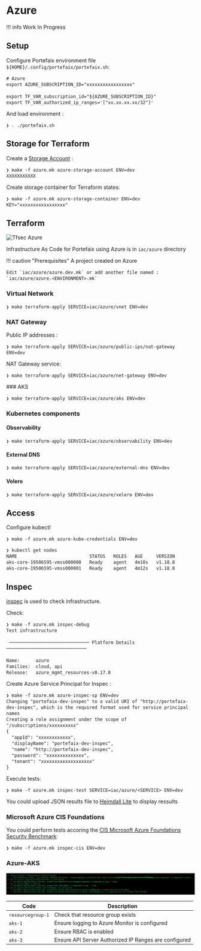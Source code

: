 # Azure

!!! info
    Work In Progress

## Setup

Configure Portefaix environment file `${HOME}/.config/portefaix/portefaix.sh`:

```shell
# Azure
export AZURE_SUBSCRIPTION_ID="xxxxxxxxxxxxxxxxx"

export TF_VAR_subscription_id="${AZURE_SUBSCRIPTION_ID}"
export TF_VAR_authorized_ip_ranges='["xx.xx.xx.xx/32"]'
```

And load environment :

```shell
❯ . ./portefaix.sh
```

## Storage for Terraform

Create a [Storage Account](https://portal.azure.com/#create/Microsoft.StorageAccount) :

```shell
❯ make -f azure.mk azure-storage-account ENV=dev
XXXXXXXXXXX
```

Create storage container for Terraform states:

```shell
❯ make -f azure.mk azure-storage-container ENV=dev KEY="xxxxxxxxxxxxxxxxx"
```

## Terraform

![Tfsec Azure](https://github.com/nlamirault/portefaix/workflows/Tfsec%20Azure/badge.svg)

Infrastructure As Code for Portefaix using Azure is in
`iac/azure` directory

!!! caution "Prerequisites"
    A project created on Azure

    Edit `iac/azure/azure.dev.mk` or add another file named :
    `iac/azure/azure.<ENVIRONMENT>.mk`

### Virtual Network

```shell
❯ make terraform-apply SERVICE=iac/azure/vnet ENV=dev
```

### NAT Gateway

Public IP addresses :

```shell
❯ make terraform-apply SERVICE=iac/azure/public-ips/nat-gateway ENV=dev
```

NAT Gateway service:

```shell
❯ make terraform-apply SERVICE=iac/azure/net-gateway ENV=dev
```

### AKS

```shell
❯ make terraform-apply SERVICE=iac/azure/aks ENV=dev
```

### Kubernetes components

#### Observability

```shell
❯ make terraform-apply SERVICE=iac/azure/observability ENV=dev
```

#### External DNS

```shell
❯ make terraform-apply SERVICE=iac/azure/external-dns ENV=dev
```

#### Velero

```shell
❯ make terraform-apply SERVICE=iac/azure/velero ENV=dev
```

## Access

Configure kubectl

```shell
❯ make -f azure.mk azure-kube-credentials ENV=dev
```

```shell
❯ kubectl get nodes
NAME                           STATUS   ROLES   AGE     VERSION
aks-core-19506595-vmss000000   Ready    agent   4m10s   v1.18.8
aks-core-19506595-vmss000001   Ready    agent   4m12s   v1.18.8
```

## Inspec

[inspec](http://inspec.io/) is used to check infrastructure.

Check:

```shell
❯ make -f azure.mk inspec-debug
Test infrastructure

 ────────────────────────────── Platform Details ──────────────────────────────

Name:      azure
Families:  cloud, api
Release:   azure_mgmt_resources-v0.17.8
```

Create Azure Service Principal for Inspec :

```shell
❯ make -f azure.mk azure-inspec-sp ENV=dev
Changing "portefaix-dev-inspec" to a valid URI of "http://portefaix-dev-inspec", which is the required format used for service principal names
Creating a role assignment under the scope of "/subscriptions/xxxxxxxxxx"
{
  "appId": "xxxxxxxxxxxx",
  "displayName": "portefaix-dev-inspec",
  "name": "http://portefaix-dev-inspec",
  "password": "xxxxxxxxxxxxxx",
  "tenant": "xxxxxxxxxxxxxxxxxxx"
}
```

Execute tests:

```shell
❯ make -f azure.mk inspec-test SERVICE=iac/azure/<SERVICE> ENV=dev
```

You could upload JSON results file to [Heimdall Lite](https://heimdall-lite.mitre.org/) to display ressults

### Microsoft Azure CIS Foundations

You could perform tests accoring the [CIS Microsoft Azure Foundations Security Benchmark](https://azure.microsoft.com/fr-fr/resources/cis-microsoft-azure-foundations-security-benchmark/):

```shell
❯ make -f azure.mk inspec-cis ENV=dev
```

### Azure-AKS

![Inspec](../img/inspec-aks.png)

| Code | Description|
|---|---|
| `resourcegroup-1` | Check that resource group exists |
| `aks-1` | Ensure logging to Azure Monitor is configured |
| `aks-2` | Ensure RBAC is enabled |
| `aks-3` | Ensure API Server Authorized IP Ranges are configured |
